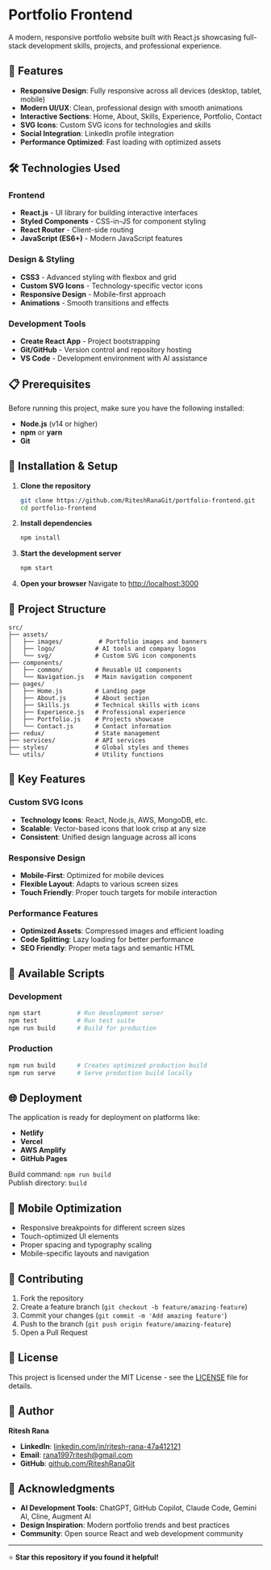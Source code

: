 # Portfolio Frontend

A modern, responsive portfolio website built with React.js showcasing full-stack development skills, projects, and professional experience.

## 🚀 Features

- **Responsive Design**: Fully responsive across all devices (desktop, tablet, mobile)
- **Modern UI/UX**: Clean, professional design with smooth animations
- **Interactive Sections**: Home, About, Skills, Experience, Portfolio, Contact
- **SVG Icons**: Custom SVG icons for technologies and skills
- **Social Integration**: LinkedIn profile integration
- **Performance Optimized**: Fast loading with optimized assets

## 🛠️ Technologies Used

### Frontend
- **React.js** - UI library for building interactive interfaces  
- **Styled Components** - CSS-in-JS for component styling
- **React Router** - Client-side routing
- **JavaScript (ES6+)** - Modern JavaScript features

### Design & Styling
- **CSS3** - Advanced styling with flexbox and grid
- **Custom SVG Icons** - Technology-specific vector icons
- **Responsive Design** - Mobile-first approach
- **Animations** - Smooth transitions and effects

### Development Tools
- **Create React App** - Project bootstrapping
- **Git/GitHub** - Version control and repository hosting
- **VS Code** - Development environment with AI assistance

## 📋 Prerequisites

Before running this project, make sure you have the following installed:
- **Node.js** (v14 or higher)
- **npm** or **yarn**
- **Git**

## 🔧 Installation & Setup

1. **Clone the repository**
   ```bash
   git clone https://github.com/RiteshRanaGit/portfolio-frontend.git
   cd portfolio-frontend
   ```

2. **Install dependencies**
   ```bash
   npm install
   ```

3. **Start the development server**
   ```bash
   npm start
   ```

4. **Open your browser**
   Navigate to [http://localhost:3000](http://localhost:3000)

## 📁 Project Structure

```
src/
├── assets/
│   ├── images/          # Portfolio images and banners
│   ├── logo/           # AI tools and company logos
│   └── svg/            # Custom SVG icon components
├── components/
│   ├── common/         # Reusable UI components
│   └── Navigation.js   # Main navigation component
├── pages/
│   ├── Home.js         # Landing page
│   ├── About.js        # About section
│   ├── Skills.js       # Technical skills with icons
│   ├── Experience.js   # Professional experience
│   ├── Portfolio.js    # Projects showcase
│   └── Contact.js      # Contact information
├── redux/              # State management
├── services/           # API services
├── styles/             # Global styles and themes
└── utils/              # Utility functions
```

## 🎨 Key Features

### Custom SVG Icons
- **Technology Icons**: React, Node.js, AWS, MongoDB, etc.
- **Scalable**: Vector-based icons that look crisp at any size
- **Consistent**: Unified design language across all icons

### Responsive Design
- **Mobile-First**: Optimized for mobile devices
- **Flexible Layout**: Adapts to various screen sizes
- **Touch Friendly**: Proper touch targets for mobile interaction

### Performance Features
- **Optimized Assets**: Compressed images and efficient loading
- **Code Splitting**: Lazy loading for better performance
- **SEO Friendly**: Proper meta tags and semantic HTML

## 🚀 Available Scripts

### Development
```bash
npm start          # Run development server
npm test           # Run test suite
npm run build      # Build for production
```

### Production
```bash
npm run build      # Creates optimized production build
npm run serve      # Serve production build locally
```

## 🌐 Deployment

The application is ready for deployment on platforms like:
- **Netlify**
- **Vercel** 
- **AWS Amplify**
- **GitHub Pages**

Build command: `npm run build`  
Publish directory: `build`

## 📱 Mobile Optimization

- Responsive breakpoints for different screen sizes
- Touch-optimized UI elements
- Proper spacing and typography scaling
- Mobile-specific layouts and navigation

## 🤝 Contributing

1. Fork the repository
2. Create a feature branch (`git checkout -b feature/amazing-feature`)
3. Commit your changes (`git commit -m 'Add amazing feature'`)
4. Push to the branch (`git push origin feature/amazing-feature`)
5. Open a Pull Request

## 📄 License

This project is licensed under the MIT License - see the [LICENSE](LICENSE) file for details.

## 👤 Author

**Ritesh Rana**
- **LinkedIn**: [linkedin.com/in/ritesh-rana-47a412121](https://linkedin.com/in/ritesh-rana-47a412121)
- **Email**: rana1997ritesh@gmail.com
- **GitHub**: [github.com/RiteshRanaGit](https://github.com/RiteshRanaGit)

## 🙏 Acknowledgments

- **AI Development Tools**: ChatGPT, GitHub Copilot, Claude Code, Gemini AI, Cline, Augment AI
- **Design Inspiration**: Modern portfolio trends and best practices
- **Community**: Open source React and web development community

---

⭐ **Star this repository if you found it helpful!**